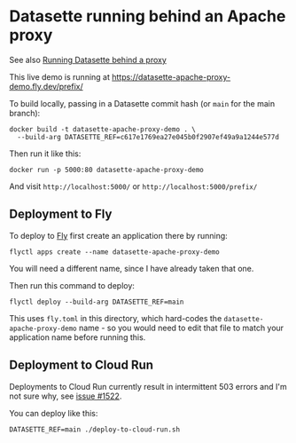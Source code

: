 # Datasette running behind an Apache proxy

See also [Running Datasette behind a proxy](https://docs.datasette.io/en/latest/deploying.html#running-datasette-behind-a-proxy)

This live demo is running at https://datasette-apache-proxy-demo.fly.dev/prefix/

To build locally, passing in a Datasette commit hash (or `main` for the main branch):

    docker build -t datasette-apache-proxy-demo . \
      --build-arg DATASETTE_REF=c617e1769ea27e045b0f2907ef49a9a1244e577d

Then run it like this:

    docker run -p 5000:80 datasette-apache-proxy-demo

And visit `http://localhost:5000/` or `http://localhost:5000/prefix/`

## Deployment to Fly

To deploy to [Fly](https://fly.io/) first create an application there by running:

    flyctl apps create --name datasette-apache-proxy-demo

You will need a different name, since I have already taken that one.

Then run this command to deploy:

    flyctl deploy --build-arg DATASETTE_REF=main

This uses `fly.toml` in this directory, which hard-codes the `datasette-apache-proxy-demo` name - so you would need to edit that file to match your application name before running this.

## Deployment to Cloud Run

Deployments to Cloud Run currently result in intermittent 503 errors and I'm not sure why, see [issue #1522](https://github.com/simonw/datasette/issues/1522).

You can deploy like this:

    DATASETTE_REF=main ./deploy-to-cloud-run.sh
